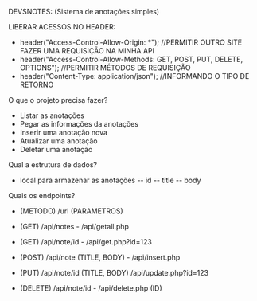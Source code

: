 DEVSNOTES: (Sistema de anotações simples)



LIBERAR ACESSOS NO HEADER:

- header("Access-Control-Allow-Origin: *"); //PERMITIR OUTRO SITE FAZER UMA REQUISIÇÃO NA MINHA API
- header("Access-Control-Allow-Methods: GET, POST, PUT, DELETE, OPTIONS"); //PERMITIR MÉTODOS DE REQUISIÇÃO
- header("Content-Type: application/json"); //INFORMANDO O TIPO DE RETORNO


O que o projeto precisa fazer?

- Listar as anotações
- Pegar as informações da anotações
- Inserir uma anotação nova
- Atualizar uma anotação
- Deletar uma anotação
 
Qual a estrutura de dados?

- local para armazenar as anotações
-- id
-- title
-- body

Quais os endpoints?

- (METODO) /url (PARAMETROS)

- (GET) /api/notes - /api/getall.php
- (GET) /api/note/id - /api/get.php?id=123
- (POST) /api/note (TITLE, BODY) - /api/insert.php
- (PUT) /api/note/id (TITLE, BODY) /api/update.php?id=123
- (DELETE) /api/note/id - /api/delete.php (ID)